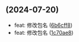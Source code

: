 ##  (2024-07-20)

* feat: 修改包名 ([6b6cff8](https://github.com/SuperWenZai/lerna-demo/commit/6b6cff8))
* feat: 修改包名 ([1c70ae8](https://github.com/SuperWenZai/lerna-demo/commit/1c70ae8))




